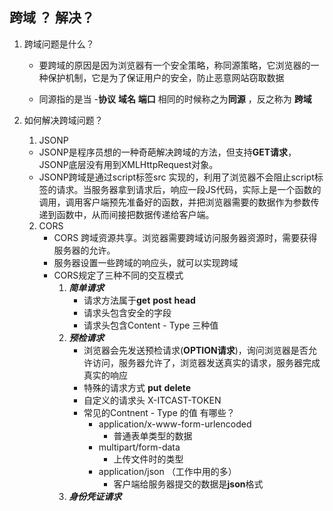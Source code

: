 ## 跨域 ？ 解决？

1. 跨域问题是什么？

   - 要跨域的原因是因为浏览器有一个安全策略，称同源策略，它浏览器的一种保护机制，它是为了保证用户的安全，防止恶意网站窃取数据

   - 同源指的是当 -**协议** **域名** **端口** 相同的时候称之为**同源** ，反之称为 **跨域**

2. 如何解决跨域问题？

   1.  JSONP
      - JSONP是程序员想的一种奇葩解决跨域的方法，但支持**GET请求**，JSONP底层没有用到XMLHttpRequest对象。
      - JSONP跨域是通过script标签src 实现的，利用了浏览器不会阻止script标签的请求。当服务器拿到请求后，响应一段JS代码，实际上是一个函数的调用，调用客户端预先准备好的函数，并把浏览器需要的数据作为参数传递到函数中，从而间接把数据传递给客户端。
   2. CORS
      - CORS 跨域资源共享。浏览器需要跨域访问服务器资源时，需要获得服务器的允许。
      - 服务器设置一些跨域的响应头，就可以实现跨域
      - CORS规定了三种不同的交互模式
        1. ***简单请求***
           - 请求方法属于**get** **post** **head**
           - 请求头包含安全的字段
           - 请求头包含Content - Type 三种值
        2. ***预检请求***
           - 浏览器会先发送预检请求(**OPTION请求**)，询问浏览器是否允许访问，服务器允许了，浏览器发送真实的请求，服务器完成真实的响应
           - 特殊的请求方式 **put**  **delete**
           - 自定义的请求头 X-ITCAST-TOKEN
           - 常见的Contnent - Type 的值 有哪些？
             - application/x-www-form-urlencoded  
               - 普通表单类型的数据
             - multipart/form-data 
               - 上传文件时的类型
             - application/json （工作中用的多）
               - 客户端给服务器提交的数据是**json**格式
        3. ***身份凭证请求***

